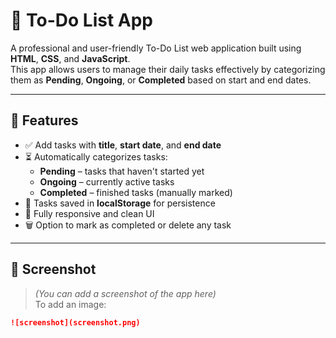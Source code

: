 # 📝 To-Do List App

A professional and user-friendly To-Do List web application built using **HTML**, **CSS**, and **JavaScript**.  
This app allows users to manage their daily tasks effectively by categorizing them as **Pending**, **Ongoing**, or **Completed** based on start and end dates.

---

## 🚀 Features

- ✅ Add tasks with **title**, **start date**, and **end date**
- ⏳ Automatically categorizes tasks:
  - **Pending** – tasks that haven't started yet
  - **Ongoing** – currently active tasks
  - **Completed** – finished tasks (manually marked)
- 💾 Tasks saved in **localStorage** for persistence
- 📱 Fully responsive and clean UI
- 🗑️ Option to mark as completed or delete any task

---

## 📸 Screenshot

> *(You can add a screenshot of the app here)*  
To add an image:
```md
![screenshot](screenshot.png)
